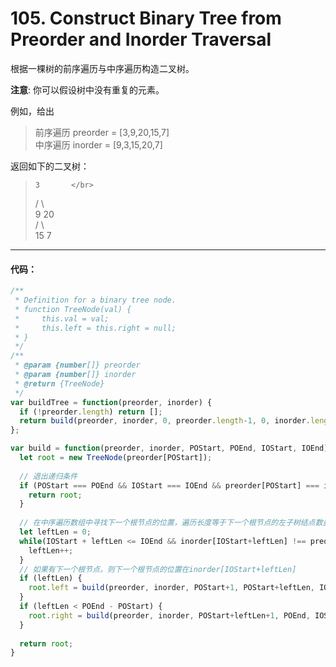 # 105. Construct Binary Tree from Preorder and Inorder Traversal

根据一棵树的前序遍历与中序遍历构造二叉树。

**注意**:
你可以假设树中没有重复的元素。

例如，给出

> 前序遍历 preorder = [3,9,20,15,7]  </br>
> 中序遍历 inorder = [9,3,15,20,7]  </br>

返回如下的二叉树：

>     3       </br>
>    / \      </br>
>   9  20     </br>
>     /  \    </br>
>    15   7   </br>

---


#### 代码：

```js
/**
 * Definition for a binary tree node.
 * function TreeNode(val) {
 *     this.val = val;
 *     this.left = this.right = null;
 * }
 */
/**
 * @param {number[]} preorder
 * @param {number[]} inorder
 * @return {TreeNode}
 */
var buildTree = function(preorder, inorder) {
  if (!preorder.length) return [];
  return build(preorder, inorder, 0, preorder.length-1, 0, inorder.length-1);
};

var build = function(preorder, inorder, POStart, POEnd, IOStart, IOEnd) {
  let root = new TreeNode(preorder[POStart]);
  
  // 退出递归条件
  if (POStart === POEnd && IOStart === IOEnd && preorder[POStart] === inorder[IOStart]) {
    return root;
  }
  
  // 在中序遍历数组中寻找下一个根节点的位置，遍历长度等于下一个根节点的左子树结点数量
  let leftLen = 0;
  while(IOStart + leftLen <= IOEnd && inorder[IOStart+leftLen] !== preorder[POStart]) {
    leftLen++;
  }
  // 如果有下一个根节点，则下一个根节点的位置在inorder[IOStart+leftLen]
  if (leftLen) {
    root.left = build(preorder, inorder, POStart+1, POStart+leftLen, IOStart, IOStart+leftLen-1);
  }
  if (leftLen < POEnd - POStart) {
    root.right = build(preorder, inorder, POStart+leftLen+1, POEnd, IOStart+leftLen+1, IOEnd);
  }
  
  return root;
}

```

